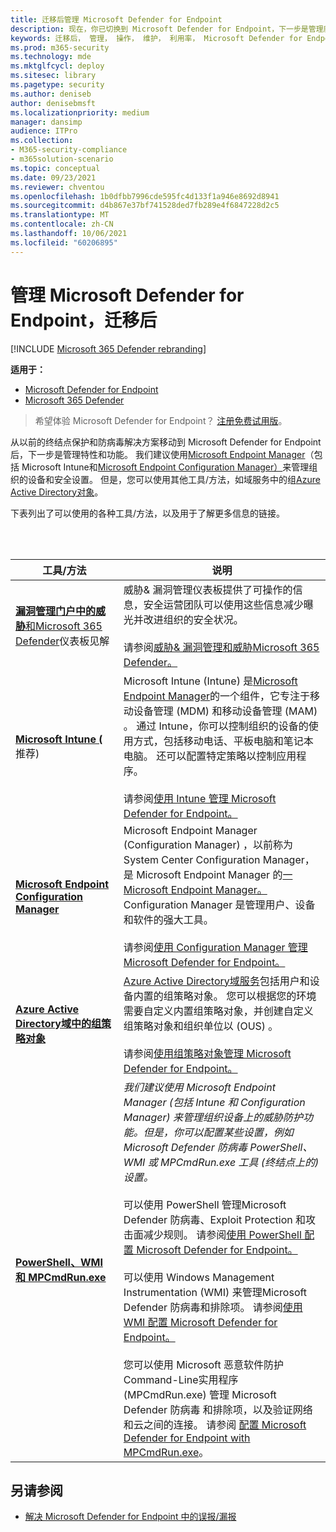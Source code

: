 ```yaml
---
title: 迁移后管理 Microsoft Defender for Endpoint
description: 现在，你已切换到 Microsoft Defender for Endpoint，下一步是管理威胁防护功能
keywords: 迁移后， 管理， 操作， 维护， 利用率， Microsoft Defender for Endpoint， edr
ms.prod: m365-security
ms.technology: mde
ms.mktglfcycl: deploy
ms.sitesec: library
ms.pagetype: security
ms.author: deniseb
author: denisebmsft
ms.localizationpriority: medium
manager: dansimp
audience: ITPro
ms.collection:
- M365-security-compliance
- m365solution-scenario
ms.topic: conceptual
ms.date: 09/23/2021
ms.reviewer: chventou
ms.openlocfilehash: 1b0dfbb7996cde595fc4d133f1a946e8692d8941
ms.sourcegitcommit: d4b867e37bf741528ded7fb289e4f6847228d2c5
ms.translationtype: MT
ms.contentlocale: zh-CN
ms.lasthandoff: 10/06/2021
ms.locfileid: "60206895"
---
```

# <a name="manage-microsoft-defender-for-endpoint-post-migration"></a>管理 Microsoft Defender for Endpoint，迁移后

[!INCLUDE [Microsoft 365 Defender rebranding](../../includes/microsoft-defender.md)]

**适用于：**
- [Microsoft Defender for Endpoint](https://go.microsoft.com/fwlink/p/?linkid=2154037)
- [Microsoft 365 Defender](https://go.microsoft.com/fwlink/?linkid=2118804)

> 希望体验 Microsoft Defender for Endpoint？ [注册免费试用版](https://signup.microsoft.com/create-account/signup?products=7f379fee-c4f9-4278-b0a1-e4c8c2fcdf7e&ru=https://aka.ms/MDEp2OpenTrial?ocid=docs-wdatp-exposedapis-abovefoldlink)。

从以前的终结点保护和防病毒解决方案移动到 Microsoft Defender for Endpoint 后，下一步是管理特性和功能。 我们建议使用[Microsoft Endpoint Manager](/mem/endpoint-manager-overview)（包括 Microsoft Intune[](/mem/intune/fundamentals/what-is-intune)和[Microsoft Endpoint Configuration Manager）](/mem/configmgr/core/understand/introduction)来管理组织的设备和安全设置。 但是，您可以使用其他工具/方法，如域服务中的组[Azure Active Directory对象](/azure/active-directory-domain-services/manage-group-policy)。

下表列出了可以使用的各种工具/方法，以及用于了解更多信息的链接。

<br/><br/>

|工具/方法|说明|
|---|---|
|**[漏洞管理门户中的威胁](/windows/security/threat-protection/microsoft-defender-atp/tvm-dashboard-insights)**[和Microsoft 365 Defender](https://security.microsoft.com/)仪表板见解|威胁& 漏洞管理仪表板提供了可操作的信息，安全运营团队可以使用这些信息减少曝光并改进组织的安全状况。 <br/><br/> 请参阅[威胁& 漏洞管理](/microsoft-365/security/defender-endpoint/next-gen-threat-and-vuln-mgt)[和威胁Microsoft 365 Defender。](/microsoft-365/security/defender-endpoint/use)|
|**[Microsoft Intune (](/mem/intune/fundamentals/what-is-intune)** 推荐) |Microsoft Intune (Intune) 是[Microsoft Endpoint Manager](/mem/endpoint-manager-overview)的一个组件，它专注于移动设备管理 (MDM) 和移动设备管理 (MAM) 。 通过 Intune，你可以控制组织的设备的使用方式，包括移动电话、平板电脑和笔记本电脑。 还可以配置特定策略以控制应用程序。 <br/><br/> 请参阅[使用 Intune 管理 Microsoft Defender for Endpoint。](manage-atp-post-migration-intune.md)|
|**[Microsoft Endpoint Configuration Manager](/mem/configmgr/core/understand/introduction)**|Microsoft Endpoint Manager (Configuration Manager) ，以前称为 System Center Configuration Manager，是 Microsoft Endpoint Manager 的[一Microsoft Endpoint Manager。](/mem/endpoint-manager-overview) Configuration Manager 是管理用户、设备和软件的强大工具。 <br/><br/> 请参阅[使用 Configuration Manager 管理 Microsoft Defender for Endpoint。](manage-atp-post-migration-configuration-manager.md)|
|**[Azure Active Directory域中的组策略对象](/azure/active-directory-domain-services/manage-group-policy)**|[Azure Active Directory域服务](/azure/active-directory-domain-services/overview)包括用户和设备内置的组策略对象。 您可以根据您的环境需要自定义内置组策略对象，并创建自定义组策略对象和组织单位以 (OUS) 。 <br/><br/> 请参阅[使用组策略对象管理 Microsoft Defender for Endpoint。](manage-atp-post-migration-group-policy-objects.md)|
|**[PowerShell、WMI 和 MPCmdRun.exe](manage-atp-post-migration-other-tools.md)**|*我们建议使用 Microsoft Endpoint Manager (包括 Intune 和 Configuration Manager) 来管理组织设备上的威胁防护功能。但是，你可以配置某些设置，例如Microsoft Defender 防病毒 PowerShell、WMI 或 MPCmdRun.exe 工具 (终结点上的) 设置。* <br/><br/> 可以使用 PowerShell 管理Microsoft Defender 防病毒、Exploit Protection 和攻击面减少规则。 请参阅[使用 PowerShell 配置 Microsoft Defender for Endpoint。](manage-atp-post-migration-other-tools.md#configure-microsoft-defender-for-endpoint-with-powershell) <br/><br/> 可以使用 Windows Management Instrumentation (WMI) 来管理Microsoft Defender 防病毒和排除项。 请参阅[使用 WMI 配置 Microsoft Defender for Endpoint。](manage-atp-post-migration-other-tools.md#configure-microsoft-defender-for-endpoint-with-windows-management-instrumentation-wmi) <br/><br/> 您可以使用 Microsoft 恶意软件防护Command-Line实用程序 (MPCmdRun.exe) 管理 Microsoft Defender 防病毒 和排除项，以及验证网络和云之间的连接。 请参阅 [配置 Microsoft Defender for Endpoint with MPCmdRun.exe](manage-atp-post-migration-other-tools.md#configure-microsoft-defender-for-endpoint-with-microsoft-malware-protection-command-line-utility-mpcmdrunexe)。|


## <a name="see-also"></a>另请参阅

- [解决 Microsoft Defender for Endpoint 中的误报/漏报](defender-endpoint-false-positives-negatives.md)
